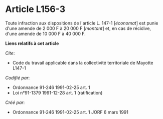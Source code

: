 # Article L156-3

Toute infraction aux dispositions de l'article L. 147-1 [*économat*] est punie d'une amende de 2 000 F à 20 000 F [*montant*]
et, en cas de récidive, d'une amende de 10 000 F à 40 000 F.

**Liens relatifs à cet article**

_Cite_:

  - Code du travail applicable dans la collectivité territoriale de Mayotte L147-1

_Codifié par_:

  - Ordonnance 91-246 1991-02-25 art. 1
  - Loi n°91-1379 1991-12-28 art. 1 (ratification)

_Créé par_:

  - Ordonnance 91-246 1991-02-25 art. 1 JORF 6 mars 1991
